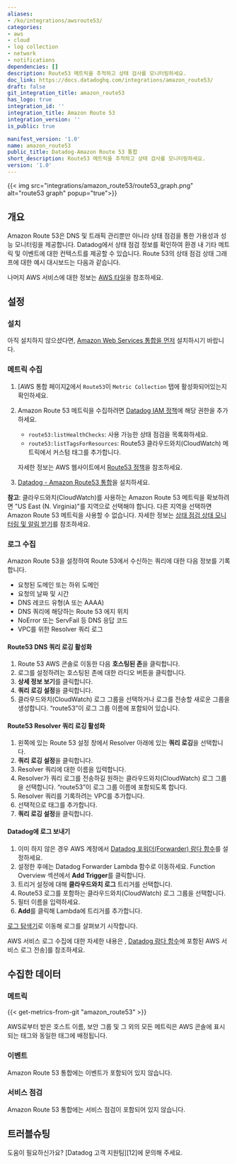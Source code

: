```yaml
---
aliases:
- /ko/integrations/awsroute53/
categories:
- aws
- cloud
- log collection
- network
- notifications
dependencies: []
description: Route53 메트릭을 추적하고 상태 검사를 모니터링하세요.
doc_link: https://docs.datadoghq.com/integrations/amazon_route53/
draft: false
git_integration_title: amazon_route53
has_logo: true
integration_id: ''
integration_title: Amazon Route 53
integration_version: ''
is_public: true

manifest_version: '1.0'
name: amazon_route53
public_title: Datadog-Amazon Route 53 통합
short_description: Route53 메트릭을 추적하고 상태 검사를 모니터링하세요.
version: '1.0'
---
```


<!--  SOURCED FROM https://github.com/DataDog/dogweb -->
{{< img src="integrations/amazon_route53/route53_graph.png" alt="route53 graph" popup="true">}}

## 개요

Amazon Route 53은 DNS 및 트래픽 관리뿐만 아니라 상태 점검을 통한 가용성과 성능 모니터링을 제공합니다. Datadog에서 상태 점검 정보를 확인하여 환경 내 기타 메트릭 및 이벤트에 대한 컨텍스트를 제공할 수 있습니다. Route 53의 상태 점검 상태 그래프에 대한 예시 대시보드는 다음과 같습니다.

나머지 AWS 서비스에 대한 정보는 [AWS 타일][1]을 참조하세요.

## 설정

### 설치

아직 설치하지 않으셨다면, [Amazon Web Services 통합을 먼저][1] 설치하시기 바랍니다.

### 메트릭 수집

1. [AWS 통합 페이지[2]에서 `Route53`이 `Metric Collection` 탭에 활성화되어있는지 확인하세요.
2. Amazon Route 53 메트릭을 수집하려면 [Datadog IAM 정책][3]에 해당 권한을 추가하세요.

    - `route53:listHealthChecks`: 사용 가능한 상태 점검을 목록화하세요.
    - `route53:listTagsForResources`: Route53 클라우드와치(CloudWatch) 메트릭에서 커스텀 태그를 추가합니다.

    자세한 정보는 AWS 웹사이트에서 [Route53 정책][4]을 참조하세요.

3. [Datadog - Amazon Route53 통합][5]을 설치하세요.

**참고**: 클라우드와치(CloudWatch)를 사용하는 Amazon Route 53 메트릭을 확보하려면 "US East (N. Virginia)"를 지역으로 선택해야 합니다. 다른 지역을 선택하면 Amazon Route 53 메트릭을 사용할 수 없습니다. 자세한 정보는 [상태 점검 상태 모니터링 및 알림 받기][6]를 참조하세요.

### 로그 수집

Amazon Route 53을 설정하여 Route 53에서 수신하는 쿼리에 대한 다음 정보를 기록합니다.

- 요청된 도메인 또는 하위 도메인
- 요청의 날짜 및 시간
- DNS 레코드 유형(A 또는 AAAA)
- DNS 쿼리에 해당하는 Route 53 에지 위치
- NoError 또는 ServFail 등 DNS 응답 코드
- VPC를 위한 Resolver 쿼리 로그

####  Route53 DNS 쿼리 로깅 활성화

1. Route 53 AWS 콘솔로 이동한 다음 **호스팅된 존**을 클릭합니다.
2. 로그를 설정하려는 호스팅된 존에 대한 라디오 버튼을 클릭합니다.
3. **상세 정보 보기**를 클릭합니다.
4. **쿼리 로깅 설정**을 클릭합니다.
5. 클라우드와치(CloudWatch) 로그 그룹을 선택하거나 로그를 전송할 새로운 그룹을 생성합니다. “route53”이 로그 그룹 이름에 포함되어 있습니다.

#### Route53 Resolver 쿼리 로깅 활성화

1. 왼쪽에 있는 Route 53 설정 창에서 Resolver 아래에 있는 **쿼리 로깅**을 선택합니다.
2. **쿼리 로깅 설정**을 클릭합니다.
3. Resolver 쿼리에 대한 이름을 입력합니다.
4. Resolver가 쿼리 로그를 전송하길 원하는 클라우드와치(CloudWatch) 로그 그룹을 선택합니다. “route53”이 로그 그룹 이름에 포함되도록 합니다.
5. Resolver 쿼리를 기록하려는 VPC를 추가합니다.
6. 선택적으로 태그를 추가합니다.
7. **쿼리 로깅 설정**을 클릭합니다.

#### Datadog에 로그 보내기

1. 이미 하지 않은 경우 AWS 계정에서 [Datadog 포워더(Forwarder) 람다 함수][7]를 설정하세요.
2. 설정한 후에는 Datadog Forwarder Lambda 함수로 이동하세요. Function Overview 섹션에서 **Add Trigger**를 클릭합니다.
3. 트리거 설정에 대해 **클라우드와치 로그** 트리거를 선택합니다.
4. Route53 로그를 포함하는 클라우드와치(CloudWatch) 로그 그룹을 선택합니다.
5. 필터 이름을 입력하세요.
6. **Add**를 클릭해 Lambda에 트리거를 추가합니다.

[로그 탐색기][8]로 이동해 로그를 살펴보기 시작합니다.

AWS 서비스 로그 수집에 대한 자세한 내용은 , [Datadog 람다 함수][9]에 포함된 AWS 서비스 로그 전송]를 참조하세요.

## 수집한 데이터

### 메트릭
{{< get-metrics-from-git "amazon_route53" >}}


AWS로부터 받은 호스트 이름, 보안 그룹 및 그 외의 모든 메트릭은 AWS 콘솔에 표시되는 태그와 동일한 태그에 배정됩니다.

### 이벤트

Amazon Route 53 통합에는 이벤트가 포함되어 있지 않습니다.

### 서비스 점검

Amazon Route 53 통합에는 서비스 점검이 포함되어 있지 않습니다.

## 트러블슈팅

도움이 필요하신가요? [Datadog 고객 지원팀][12]에 문의해 주세요.

[1]: https://docs.datadoghq.com/ko/integrations/amazon_web_services/
[2]: https://app.datadoghq.com/integrations/amazon-web-services
[3]: https://docs.datadoghq.com/ko/integrations/amazon_web_services/#installation
[4]: https://docs.aws.amazon.com/Route53/latest/DeveloperGuide/auth-and-access-control.html
[5]: https://app.datadoghq.com/integrations/amazon-route53
[6]: http://docs.aws.amazon.com/Route53/latest/DeveloperGuide/health-checks-monitor-view-status.html#monitoring-health-checks
[7]: https://docs.datadoghq.com/ko/logs/guide/forwarder/
[8]: https://app.datadoghq.com/logs
[9]: https://docs.datadoghq.com/ko/logs/guide/send-aws-services-logs-with-the-datadog-lambda-function/
[10]: https://github.com/DataDog/dogweb/blob/prod/integration/amazon_route53/amazon_route53_metadata.csv
[11]: https://docs.datadoghq.com/ko/help/
